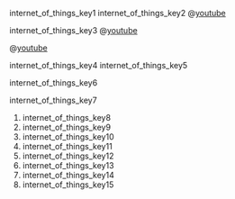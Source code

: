 internet_of_things_key1
internet_of_things_key2
@[youtube](Ciq8qrS7VLY)

internet_of_things_key3
@[youtube](7uELZkSLLDE)

@[youtube](sOVXQ8Eo8rA)

internet_of_things_key4
internet_of_things_key5


internet_of_things_key6


internet_of_things_key7


1. internet_of_things_key8
2. internet_of_things_key9
3. internet_of_things_key10
4. internet_of_things_key11
5. internet_of_things_key12
6. internet_of_things_key13
7. internet_of_things_key14
8. internet_of_things_key15
